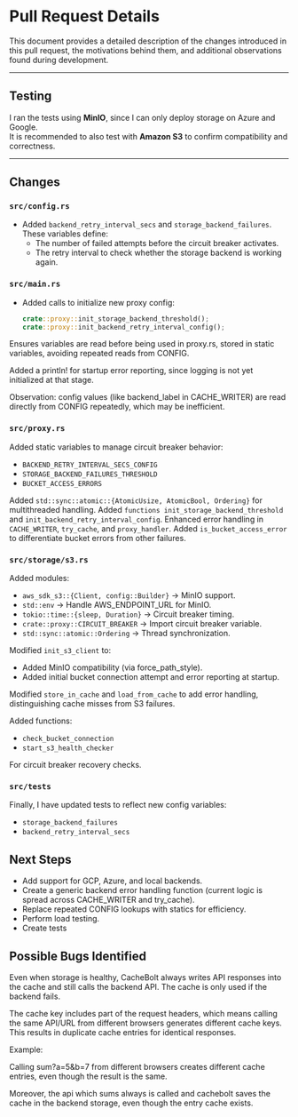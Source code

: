 # Pull Request Details

This document provides a detailed description of the changes introduced in this pull request, the motivations behind them, and additional observations found during development.

---

## Testing
I ran the tests using **MinIO**, since I can only deploy storage on Azure and Google.  
It is recommended to also test with **Amazon S3** to confirm compatibility and correctness.

---

## Changes

### `src/config.rs`
- Added `backend_retry_interval_secs` and `storage_backend_failures`.  
  These variables define:
  - The number of failed attempts before the circuit breaker activates.
  - The retry interval to check whether the storage backend is working again.

### `src/main.rs`
- Added calls to initialize new proxy config:
  ```rust
  crate::proxy::init_storage_backend_threshold();
  crate::proxy::init_backend_retry_interval_config();
Ensures variables are read before being used in proxy.rs, stored in static variables, avoiding repeated reads from CONFIG.

Added a println! for startup error reporting, since logging is not yet initialized at that stage.

Observation: config values (like backend_label in CACHE_WRITER) are read directly from CONFIG repeatedly, which may be inefficient.

###  `src/proxy.rs`
Added static variables to manage circuit breaker behavior:

- `BACKEND_RETRY_INTERVAL_SECS_CONFIG`
- `STORAGE_BACKEND_FAILURES_THRESHOLD`
- `BUCKET_ACCESS_ERRORS`

Added `std::sync::atomic::{AtomicUsize, AtomicBool, Ordering}` for multithreaded handling.
Added `functions init_storage_backend_threshold` and `init_backend_retry_interval_config`.
Enhanced error handling in `CACHE_WRITER`, `try_cache`, and `proxy_handler`.
Added `is_bucket_access_error` to differentiate bucket errors from other failures.

### `src/storage/s3.rs`
Added modules:

- `aws_sdk_s3::{Client, config::Builder}` → MinIO support.
- `std::env` → Handle AWS_ENDPOINT_URL for MinIO.
- `tokio::time::{sleep, Duration}` → Circuit breaker timing.
- `crate::proxy::CIRCUIT_BREAKER` → Import circuit breaker variable.
- `std::sync::atomic::Ordering` → Thread synchronization.

Modified `init_s3_client` to:

- Added MinIO compatibility (via force_path_style).
- Added initial bucket connection attempt and error reporting at startup.

Modified `store_in_cache` and `load_from_cache` to add error handling, distinguishing cache misses from S3 failures.

Added functions:

- `check_bucket_connection`
- `start_s3_health_checker`

For circuit breaker recovery checks.

### `src/tests`
Finally, I have updated tests to reflect new config variables: 
- `storage_backend_failures`
- `backend_retry_interval_secs`

## Next Steps

- Add support for GCP, Azure, and local backends.
- Create a generic backend error handling function (current logic is spread across CACHE_WRITER and try_cache).
- Replace repeated CONFIG lookups with statics for efficiency.
- Perform load testing.
- Create tests

## Possible Bugs Identified

Even when storage is healthy, CacheBolt always writes API responses into the cache and still calls the backend API. The cache is only used if the backend fails.

The cache key includes part of the request headers, which means calling the same API/URL from different browsers generates different cache keys. This results in duplicate cache entries for identical responses.

Example:

 Calling sum?a=5&b=7 from different browsers creates different cache entries, even though the result is the same.

Moreover, the api which sums always is called and cachebolt saves the cache in the backend storage, even though the entry cache exists.
